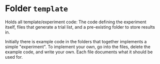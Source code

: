
# Folder `template`

Holds all template/experiment code: The code defining the experiment itself, files that generate a trial list, and a pre-existing folder to store results in.

Initially there is example code in the folders that together implements a simple "experiment". To implement your own, go into the files, delete the example code, and write your own. Each file documents what it should be used for.
